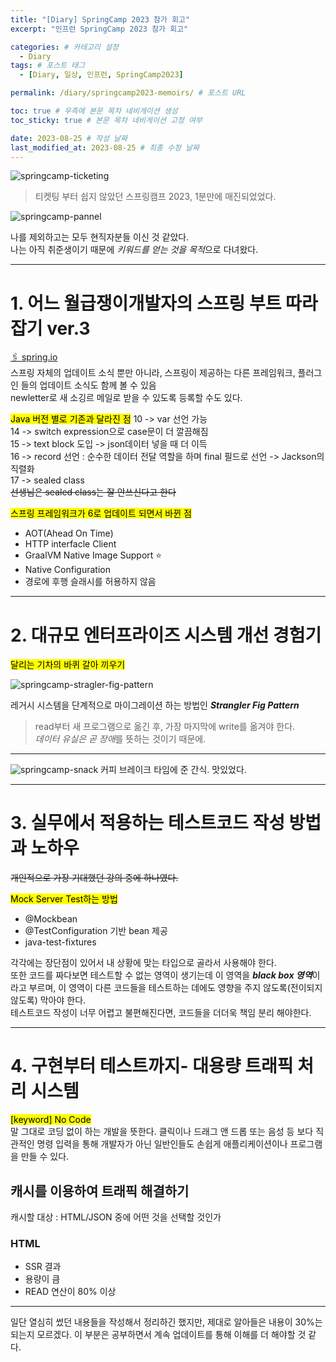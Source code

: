 ```yaml
---
title: "[Diary] SpringCamp 2023 참가 회고"
excerpt: "인프런 SpringCamp 2023 참가 회고"

categories: # 카테고리 설정
  - Diary
tags: # 포스트 태그
  - [Diary, 일상, 인프런, SpringCamp2023]

permalink: /diary/springcamp2023-memoirs/ # 포스트 URL

toc: true # 우측에 본문 목차 네비게이션 생성
toc_sticky: true # 본문 목차 네비게이션 고정 여부

date: 2023-08-25 # 작성 날짜
last_modified_at: 2023-08-25 # 최종 수정 날짜
---
```


![springcamp-ticketing](/assets/images/posts_img/diary-1/springcamp-ticketing.png)

> 티켓팅 부터 쉽지 않았던 스프링캠프 2023, 1분만에 매진되었었다.

![springcamp-pannel](/assets/images/posts_img/diary-1/springcamp-pannel.png)


나를 제외하고는 모두 현직자분들 이신 것 같았다.  
나는 아직 취준생이기 때문에 *키워드를 얻는 것을 목적*으로 다녀왔다.



---
# 1. 어느 월급쟁이개발자의 스프링 부트 따라잡기 ver.3

[🖇️ spring.io](spring.io)  
스프링 자체의 업데이트 소식 뿐만 아니라, 스프링이 제공하는 다른 프레임워크, 플러그인 들의 업데이트 소식도 함께 볼 수 있음  
newletter로 새 소깅르 메일로 받을 수 있도록 등록할 수도 있다.

<mark>Java 버전 별로 기존과 달라진 점</mark>
10 -> var 선언 가능  
14 -> switch expression으로 case문이 더 깔끔해짐  
15 -> text block 도입 -> json데이터 넣을 때 더 이득  
16 -> record 선언 : 순수한 데이터 전달 역할을 하며 final 필드로 선언 -> Jackson의 직렬화  
17 -> sealed class  
~~선생님은 sealed class는 잘 안쓰신다고 한다~~

<mark>스프링 프레임워크가 6로 업데이트 되면서 바뀐 점</mark>
* AOT(Ahead On Time)
* HTTP interfacle Client
* GraalVM Native Image Support ⭐️
* Native Configuration
* 경로에 후행 슬래시를 허용하지 않음


---
# 2. 대규모 엔터프라이즈 시스템 개선 경험기
<mark>달리는 기차의 바퀴 갈아 끼우기</mark>
  
![springcamp-stragler-fig-pattern](/assets/images/posts_img/diary-1/strangler-fig-pattern.png)

레거시 시스템을 단계적으로 마이그레이션 하는 방법인 ***Strangler Fig Pattern***

> read부터 새 프로그램으로 옮긴 후, 가장 마지막에 write를 옮겨야 한다.  
> *데이터 유실은 곧 장애*를 뜻하는 것이기 때문에.

---
![springcamp-snack](/assets/images/posts_img/diary-1/springcamp-snack.jpeg)
커피 브레이크 타임에 준 간식. 맛있었다.

---
# 3. 실무에서 적용하는 테스트코드 작성 방법과 노하우
  
~~개인적으로 가장 기대했던 강의 중에 하나였다.~~

<mark>Mock Server Test하는 방법</mark>
* @Mockbean
* @TestConfiguration 기반 bean 제공
* java-test-fixtures

각각에는 장단점이 있어서 내 상황에 맞는 타입으로 골라서 사용해야 한다.  
또한 코드를 짜다보면 테스트할 수 없는 영역이 생기는데 이 영역을 ***black box 영역***이라고 부르며, 이 영역이 다른 코드들을 테스트하는 데에도 영향을 주지 않도록(전이되지 않도록) 막아야 한다.  
테스트코드 작성이 너무 어렵고 불편해진다면, 코드들을 더더욱 책임 분리 해야한다.

---
# 4. 구현부터 테스트까지- 대용량 트래픽 처리 시스템

<mark>[keyword] No Code</mark>  
말 그대로 코딩 없이 하는 개발을 뜻한다. 클릭이나 드래그 앤 드롭 또는 음성 등 보다 직관적인 명령 입력을 통해 개발자가 아닌 일반인들도 손쉽게 애플리케이션이나 프로그램을 만들 수 있다.

## 캐시를 이용하여 트래픽 해결하기
캐시할 대상 : HTML/JSON 중에 어떤 것을 선택할 것인가

### HTML
* SSR 결과
* 용량이 큼
* READ 연산이 80% 이상

---
일단 열심히 썼던 내용들을 작성해서 정리하긴 했지만, 제대로 알아들은 내용이 30%는 되는지 모르겠다. 이 부분은 공부하면서 계속 업데이트를 통해 이해를 더 해야할 것 같다.
